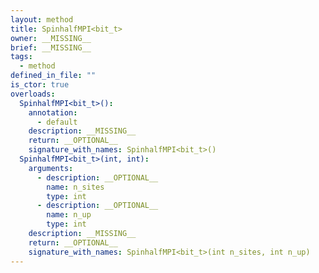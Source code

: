```yaml
---
layout: method
title: SpinhalfMPI<bit_t>
owner: __MISSING__
brief: __MISSING__
tags:
  - method
defined_in_file: ""
is_ctor: true
overloads:
  SpinhalfMPI<bit_t>():
    annotation:
      - default
    description: __MISSING__
    return: __OPTIONAL__
    signature_with_names: SpinhalfMPI<bit_t>()
  SpinhalfMPI<bit_t>(int, int):
    arguments:
      - description: __OPTIONAL__
        name: n_sites
        type: int
      - description: __OPTIONAL__
        name: n_up
        type: int
    description: __MISSING__
    return: __OPTIONAL__
    signature_with_names: SpinhalfMPI<bit_t>(int n_sites, int n_up)
---
```

